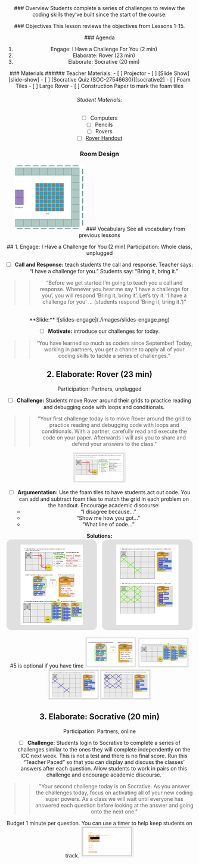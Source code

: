 <header class='header' title='I Have a Challenge for You' subtitle='Lesson 16'/>

<notable>
<iconp src='/icons/activity.png'>### Overview</iconp>
Students complete a series of challenges to review the coding skills they’ve built since the start of the course.

<iconp src='/icons/objectives.png'>### Objectives</iconp>
This lesson reviews the objectives from Lessons 1-15.


<iconp src='/icons/agenda.png'>### Agenda</iconp>
1. Engage: I Have a Challenge For You (2 min)
1. Elaborate: Rover (23 min)
1. Elaborate: Socrative (20 min)


<note>
<iconp src='/icons/materials.png'>### Materials</iconp>
###### Teacher Materials:
- [ ] Projector
- [ ] [Slide Show][slide-show]
- [ ] [Socrative Quiz (SOC-27546630)][socrative2]
- [ ] Foam Tiles
- [ ] Large Rover
- [ ] Construction Paper to mark the foam tiles

###### Student Materials:
- [ ] Computers
- [ ] Pencils
- [ ] Rovers
- [ ] [Rover Handout][rover]

</note>


### Room Design

![room](/images/layout-grid.png)
<note>
<iconp src='/icons/vocab.png'>### Vocabulary</iconp>
See all vocabulary from previous lessons
</note>



<pagebreak/>
## 1. Engage: I Have a Challenge for You (2 min)
Participation: Whole class, unplugged

- [ ] **Call and Response:** teach students the call and response. Teacher says: “I have a challenge for you.” Students say: “Bring it, bring it.”

> > “Before we get started I’m going to teach you a call and response. Whenever you hear me say ‘I have a challenge for you’, you will respond ‘Bring it, bring it’. Let’s try it. ‘I have a challenge for you’ … (students respond ‘Bring it, bring it.’)”

<br/>
<note>**Slide:** ![slides-engage](./images/slides-engage.png)</note>

- [ ] **Motivate:** introduce our challenges for today.

> > “You have learned so much as coders since September! Today, working in partners, you get a chance to apply all of your coding skills to tackle a series of challenges."

## 2. Elaborate: Rover (23 min)
Participation: Partners, unplugged

- [ ] **Challenge:** Students move Rover around their grids to practice reading and debugging code with loops and conditionals.

> > "Your first challenge today is to move Rover around the grid to practice reading and debugging code with loops and conditionals. With a partner, carefully read and execute the code on your paper. Afterwards I will ask you to share and defend your answers to the class."

<note>![slides-rover1](./images/slides-rover1.jpeg)
</note>
<br/>
- [ ] **Argumentation:** Use the foam tiles to have students act out code. You can add and subtract foam tiles to match the grid in each problem on the handout. Encourage academic discourse:
	- “I disagree because…”
	- “Show me how you got…”
	- “What line of code…”

**Solutions:**
![Rover-answers](./images/rover3-answers.jpeg)

<note type="tip">#5 is optional if you have time
![slides-rover2](./images/slides-rover2.jpeg)
![slides-rover3](./images/slides-rover3.jpeg)
![slides-rover4](./images/slides-rover4.jpeg)
![slides-rover5](./images/slides-rover5.jpeg)</note>

## 3. Elaborate: Socrative (20 min)
Participation: Partners, online

- [ ] **Challenge:** Students login to Socrative to complete a series of challenges similar to the ones they will complete independently on the ICC next week. This is not a test and there is no final score. Run this “Teacher Paced” so that you can display and discuss the classes’ answers after each question. Allow students to work in pairs on this challenge and encourage academic discourse.

> > "Your second challenge today is on Socrative. As you answer the challenges today, focus on activating all of your new coding super powers. As a class we will wait until everyone has answered each question before looking at the answer and going onto the next one."

<note type="tip">Budget 1 minute per question. You can use a timer to help keep students on track. ![slides-socrative1](./images/slides-socrative1.jpeg) </note>

</notable>

[slide-show]: https://docs.google.com/presentation/d/1uH8It9FzN_5pCnyS5y0HeGN8lIVjiX9nRlDUsWvF1Mo/edit#slide=id.g1d1d70c4b2_0_11
[socrative]: https://b.socrative.com/teacher/#import-quiz/27188219
[rover]: https://docs.google.com/document/d/11BepTZnwHYCglzDXS88IdRC2exZBVqrUj1pQlbOtCzU/edit?usp=sharing
[socrative2]: https://b.socrative.com/teacher/#import-quiz/27546630
